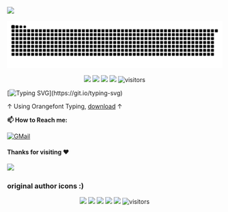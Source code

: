 ![](assets/Bottom_up.svg)

![](assets/snake.svg)

<!--   my-icons -->
<p align="center">
    <a href="https://github.com/orangeZSCB/orangeZSCB"><img src="https://img.shields.io/badge/status-updating-brightgreen.svg"></a>
    <a href="https://github.com/orangeZSCB/orangeZSCB/graphs/contributors"><img src="https://img.shields.io/github/contributors/orangeZSCB/orangeZSCB?color=blue"></a>
    <a href="https://github.com/orangeZSCB/orangeZSCB/stargazers"><img src="https://img.shields.io/github/stars/orangeZSCB/orangeZSCB.svg?logo=github"></a>
    <a href="https://github.com/orangeZSCB/orangeZSCB/network/members"><img src="https://img.shields.io/github/forks/orangeZSCB/orangeZSCB.svg?color=blue&logo=github"></a>
    <img src="https://visitor-badge.laobi.icu/badge?page_id=orangeZSCB.orangeZSCB" alt="visitors"/>   
</p>




<!--   my-ticker -->    
[![Typing SVG](https://readme-typing-svg.demolab.com?font=OrangeFont&pause=1000&random=false&width=435&lines=Hi+there!+I'm+Orange.;Welcome+to+my+Github+profile!;I+am+an+OIer+and+devloper.)](https://git.io/typing-svg)

↑ Using Orangefont Typing, [download](//orangestd.cn/orangefont) ↑


**📫 How to Reach me:**
<p align="left">
<a href="mailto:orange_zsc@outlook.com" target="blank"><img align="center" src="https://raw.githubusercontent.com/BEPb/BEPb/master/assets/gmail.svg" alt="GMail" height="30" width="30" /></a>
</p>

#### Thanks for visiting :heart:


![](assets/Bottom_down.svg)



<h3>original author icons :) </h3>
<p align="center">
    <a href="https://github.com/BEPb/BEPb"><img src="https://img.shields.io/badge/status-updating-brightgreen.svg"></a>
    <a href="https://github.com/python/cpython"><img src="https://img.shields.io/badge/Python-3.10-FF1493.svg"></a>
    <a href="https://github.com/BEPb/BEPb/graphs/contributors"><img src="https://img.shields.io/github/contributors/BEPb/BEPb?color=blue"></a>
    <a href="https://github.com/BEPb/BEPb/stargazers"><img src="https://img.shields.io/github/stars/BEPb/BEPb.svg?logo=github"></a>
    <a href="https://github.com/BEPb/BEPb/network/members"><img src="https://img.shields.io/github/forks/BEPb/BEPb.svg?color=blue&logo=github"></a>
    <img src="https://visitor-badge.laobi.icu/badge?page_id=BEPb.BEPb" alt="visitors"/>   
</p>
